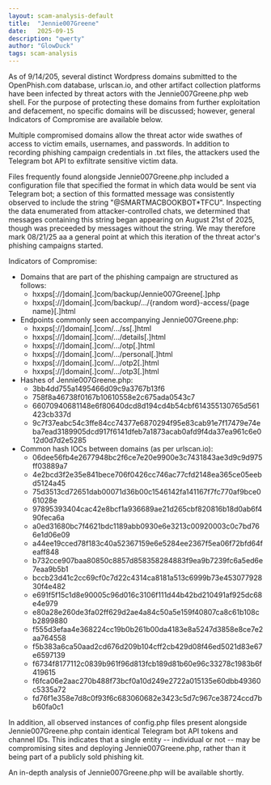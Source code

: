 ```yaml
---
layout: scam-analysis-default
title:  "Jennie007Greene"
date:   2025-09-15
description: "qwerty"
author: "GlowDuck"
tags: scam-analysis
---
```


As of 9/14/205, several distinct Wordpress domains submitted to the OpenPhish.com database, urlscan.io, and other artifact collection platforms have been infected by threat actors with the Jennie007Greene.php web shell. For the purpose of protecting these domains from further exploitation and defacement, no specific domains will be discussed; however, general Indicators of Compromise are available below.

Multiple compromised domains allow the threat actor wide swathes of access to victim emails, usernames, and passwords. In addition to recording phishing campaign credentials in .txt files, the attackers used the Telegram bot API to exfiltrate sensitive victim data.

Files frequently found alongside Jennie007Greene.php included a configuration file that specified the format in which data would be sent via Telegram bot; a section of this formatted message was consistently observed to include the string "@SMARTMACBOOKBOT*TFCU". Inspecting the data enumerated from attacker-controlled chats, we determined that messages containing this string began appearing on August 21st of 2025, though was preceeded by messages without the string. We may therefore mark 08/21/25 aa a general point at which this iteration of the threat actor's phishing campaigns started.

Indicators of Compromise:
<ul>
    <li>Domains that are part of the phishing campaign are structured as follows:
        <ul>
            <li>hxxps[://]domain[.]com/backup/Jennie007Greene[.]php </li>
            <li>hxxps[://]domain[.]com/backup/.../{random word}-access/{page name}[.]html</li>
        </ul>
    </li>
    <li> Endpoints commonly seen accompanying Jennie007Greene.php:
        <ul>
            <li>hxxps[://]domain[.]com/.../ss[.]html</li>
            <li>hxxps[://]domain[.]com/.../details[.]html</li>
            <li>hxxps[://]domain[.]com/.../otp[.]html</li>
            <li>hxxps[://]domain[.]com/.../personal[.]html</li>
            <li>hxxps[://]domain[.]com/.../otp2[.]html</li>
            <li>hxxps[://]domain[.]com/.../otp3[.]html</li>
        </ul>
    <li> Hashes of Jennie007Greene.php:
        <ul>
            <li>3bb4dd755a1495466d09c9a3767b13f6</li>
            <li>758f8a46738f0167b10610558e2c675ada0543c7</li>
            <li>66070940681148e6f80640dcd8d194cd4b54cbf614355130765d561423cb337d</li>
            <li>9c7f37eabc54c3ffe84cc74377e6870294f95e83cab91e7f17479e74eba7ead3189905dcd917f6141dfeb7a1873acab0afd9f4da37ea961c6e012d0d7d2e5285</li>
        </ul>
    </li>
    <li> Common hash IOCs between domains (as per urlscan.io):
        <ul>
            <li>06dee56fb4e2677948bc2f6ce7e20e9900e3c7431843ae3d9c9d975ff03889a7</li>
            <li>4e2bcd3f2e35e841bece706f0426cc746ac77cfd2148ea365ce05eebd5124a45</li>
            <li>75d3513cd72651dab00071d36b00c1546142fa141167f7fc770af9bce061028e</li>
            <li>97895393404cac42e8bcf1a936689ae21d265cbf820816b18d0ab6f490feca6a</li>
            <li>a0ed31680bc7f4621bdc1189abb0930e6e3213c00920003c0c7bd766e1d06e09</li>
            <li>a44ee19cced78f183c40a52367159e6e5284ee2367f5ea06f72bfd64feaff848</li>
            <li>b732cce907baa80850c8857d858358284883f9ea9b7239fc6a5ed6e7eaa9b5b1</li>
            <li>bccb23d41c2cc69cf0c7d22c4314ca8181a513c6999b73e45307792830f4e482</li>
            <li>e691f5f15c1d8e90005c96d016c3106f111d44b42bd210491af925dc68e4e979</li>
            <li>e80a28e260de3fa02ff629d2ae4a84c50a5e159f40807ca8c61b108cb2899880</li>
            <li>f555d3efaa4e368224cc19b0b261b00da4183e8a5247d3858e8ce7e2aa764558</li>
            <li>f5b383a6ca50aad2cd676d209b104cff2cb429d08f46ed5021d83e67e6597139</li>
            <li>f6734f8177112c0839b961f96d813fcb189d81b60e96c33278c1983b6f419615</li>
            <li>f6fca06e2aac270b488f73bcf0a10d249e2722a015135e60dbb49360c5335a72</li>
            <li>fd76f1e358e7d8c0f93f6c683060682e3423c5d7c967ce38724ccd7bb60fa0c1</li>
        </ul>
    </li>
</ul>
In addition, all observed instances of config.php files present alongside Jennie007Greene.php contain identical Telegram bot API tokens and channel IDs. This indicates that a single entity -- individual or not -- may be compromising sites and deploying Jennie007Greene.php, rather than it being part of a publicly sold phishing kit.

An in-depth analysis of Jennie007Greene.php will be available shortly.
